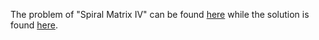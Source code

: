 The problem of "Spiral Matrix IV" can be found [here](http://leetcode.com/problems/spiral-matrix-iv) while the solution is found [here](https://github.com/aurimas13/Solutions-To-Problems/blob/main/LeetCode/Python%20Solutions/Spiral%20Matrix%20IV/spiral.py).

